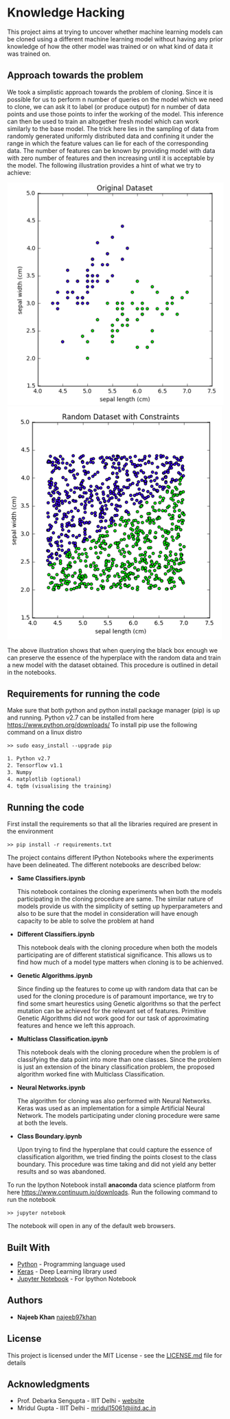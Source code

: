 # Knowledge Hacking
This project aims at trying to uncover whether machine learning models can be cloned using a different machine learning model without having any prior knowledge of how the other model was trained or on what kind of data it was trained on.

## Approach towards the problem
We took a simplistic approach towards the problem of cloning. Since it is possible for us to perform n number of queries on the model which we need to clone, we can ask it to label (or produce output) for n number of data points and use those points to infer the working of the model. This inference can then be used to train an altogether fresh model which can work similarly to the base model. The trick here lies in the sampling of data from randomly generated uniformly distributed data and confining it under the range in which the feature values can lie for each of the corresponding data. The number of features can be known by providing model with data with zero number of features and then increasing until it is acceptable by the model. The following illustration provides a hint of what we try to achieve:


![Original Iris](images/original_iris.png)
![Constrained Iris](images/constrained_iris.png)


The above illustration shows that when querying the black box enough we can preserve the essence of the hyperplace with the random data and train a new model with the dataset obtained. This procedure is outlined in detail in the notebooks.

## Requirements for running the code
Make sure that both python and python install package manager (pip) is up and running. 
Python v2.7 can be installed from here https://www.python.org/downloads/
To install pip use the following command on a linux distro
```
>> sudo easy_install --upgrade pip
```
```
1. Python v2.7
2. Tensorflow v1.1
3. Numpy
4. matplotlib (optional)
4. tqdm (visualising the training)
```

## Running the code
First install the requirements so that all the libraries required are present in the environment
```
>> pip install -r requirements.txt
```

The project contains different IPython Notebooks where the experiments have been delineated. The different notebooks are described below:

* **Same Classifiers.ipynb**

	This notebook containes the cloning experiments when both the models participating in the cloning procedure are same. 
	The similar nature of models provide us with the simplicity of setting up hyperparameters and also to be sure that the model in consideration will have enough capacity to be able to solve the problem at hand


* **Different Classifiers.ipynb**

	This notebook deals with the cloning procedure when both the models participating are of different statistical significance. This allows us to find how much of a model type matters when cloning is to be achienved.


* **Genetic Algorithms.ipynb**

    Since finding up the features to come up with random data that can be used for the cloning procedure is of paramount importance, we try to find some smart heurestics using Genetic algorithms so that the perfect mutation can be achieved for the relevant set of features. Primitive Genetic Algorithms did not work good for our task of approximating features and hence we left this approach.

* **Multiclass Classification.ipynb**

	This notebook deals with the cloning procedure when the problem is of classifying the data point into more than one classes. Since the problem is just an extension of the binary classification problem, the proposed algorithm worked fine with Multiclass Classification.


* **Neural Networks.ipynb**

    The algorithm for cloning was also performed with Neural Networks. Keras was used as an implementation for a simple Artificial Neural Network. The models participating under cloning procedure were same at both the levels.


* **Class Boundary.ipynb**

	Upon trying to find the hyperplane that could capture the essence of classification algorithm, we tried finding the points closest to the class boundary. This procedure was time taking and did not yield any better results and so was abandoned.


To run the Ipython Notebook install **anaconda** data science platform from here https://www.continuum.io/downloads.
Run the following command to run the notebook
```
>> jupyter notebook
```
The notebook will open in any of the default web browsers.

## Built With

* [Python](https://www.python.org/) - Programming language used
* [Keras](https://keras.io/) - Deep Learning library used
* [Jupyter Notebook](http://jupyter.org/) - For Ipython Notebook


## Authors

* **Najeeb Khan** [najeeb97khan](https://github.com/najeeb97khan)


## License

This project is licensed under the MIT License - see the [LICENSE.md](LICENSE.md) file for details

## Acknowledgments

* Prof. Debarka Sengupta - IIIT Delhi - [website](https://www.debarka.com)
* Mridul Gupta - IIIT Delhi - [mridul15061@iiitd.ac.in](mridul15061@iiitd.ac.in)

